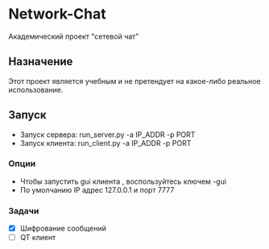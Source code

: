 # Network-Chat
Академический проект "сетевой чат"

## Назначение
Этот проект является учебным и не претендует на какое-либо реальное использование.

## Запуск
* Запуск сервера: run_server.py -a IP_ADDR -p PORT
* Запуск клиента: run_client.py -a IP_ADDR -p PORT
### Опции
* Чтобы запустить gui клиента , воспользуйтесь ключем -gui
* По умолчанию IP адрес 127.0.0.1 и порт 7777

### Задачи
- [x] Шифрование сообщений
- [ ] QT клиент
